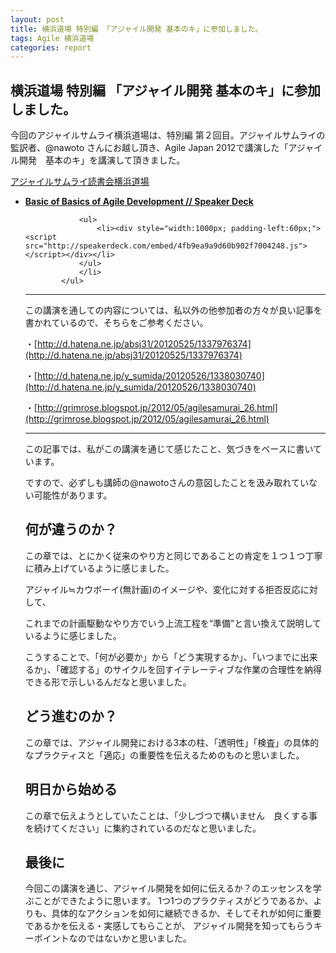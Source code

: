 ```yaml
---
layout: post
title: 横浜道場 特別編 「アジャイル開発 基本のキ」に参加しました。
tags: Agile 横浜道場
categories: report
---
```

横浜道場 特別編 「アジャイル開発 基本のキ」に参加しました。
-----------------

今回のアジャイルサムライ横浜道場は、特別編 第２回目。アジャイルサムライの監訳者、@nawoto さんにお越し頂き、Agile Japan 2012で講演した「アジャイル開発　基本のキ」を講演して頂きました。

[アジャイルサムライ読書会横浜道場](http://kokucheese.com/images/upload/33598_photo1.jpg?20120408131717)

<ul>
				<li><span style="font-weight:bold;"><a href="https://speakerdeck.com/u/nawoto/p/basic-of-basics-of-agile-development" target="_blank">Basic of Basics of Agile Development // Speaker Deck</a></span>

				<ul>
					<li><div style="width:1000px; padding-left:60px;"><script src="http://speakerdeck.com/embed/4fb9ea9a9d60b902f7004248.js"></script></div></li>
				</ul>
				</li>
			</ul>

<script async class="speakerdeck-embed" data-id="4fb9ea9a9d60b902f7004248" data-ratio="1.299492385786802" src="http://speakerdeck.com/assets/embed.js">

</script>

<hr />
この講演を通しての内容については、私以外の他参加者の方々が良い記事を書かれているので、そちらをご参考ください。

・[http://d.hatena.ne.jp/absj31/20120525/1337976374](http://d.hatena.ne.jp/absj31/20120525/1337976374)

・[http://d.hatena.ne.jp/y_sumida/20120526/1338030740](http://d.hatena.ne.jp/y_sumida/20120526/1338030740)

・[http://grimrose.blogspot.jp/2012/05/agilesamurai_26.html](http://grimrose.blogspot.jp/2012/05/agilesamurai_26.html)

<hr />

この記事では、私がこの講演を通じて感じたこと、気づきをベースに書いています。

ですので、必ずしも講師の@nawotoさんの意図したことを汲み取れていない可能性があります。

## 何が違うのか？

<script async class="speakerdeck-embed" data-slide="38" data-id="4fb9ea9a9d60b902f7004248" data-ratio="1.299492385786802" src="http://speakerdeck.com/assets/embed.js">
</script>

この章では、とにかく従来のやり方と同じであることの肯定を１つ１つ丁寧に積み上げているように感じました。


アジャイル≒カウボーイ(無計画)のイメージや、変化に対する拒否反応に対して、

これまでの計画駆動なやり方でいう上流工程を“準備”と言い換えて説明しているように感じました。

こうすることで、「何が必要か」から「どう実現するか」、「いつまでに出来るか」、「確認する」のサイクルを回すイテレーティブな作業の合理性を納得できる形で示しいるんだなと思いました。


## どう進むのか？
この章では、アジャイル開発における3本の柱、「透明性」「検査」の具体的なプラクティスと「適応」の重要性を伝えるためのものと思いました。

<script async class="speakerdeck-embed" data-slide="148" data-id="4fb9ea9a9d60b902f7004248" data-ratio="1.299492385786802" src="http://speakerdeck.com/assets/embed.js">
</script>

<script async class="speakerdeck-embed" data-slide="148" data-id="4fb9ea9a9d60b902f7004248" data-ratio="1.299492385786802" src="http://speakerdeck.com/assets/embed.js">
</script>


## 明日から始める

この章で伝えようとしていたことは、「少しづつで構いません　良くする事を続けてください」に集約されているのだなと思いました。

<script async class="speakerdeck-embed" data-slide="148" data-id="4fb9ea9a9d60b902f7004248" data-ratio="1.299492385786802" src="http://speakerdeck.com/assets/embed.js">
</script>


## 最後に
今回この講演を通じ、アジャイル開発を如何に伝えるか？のエッセンスを学ぶことができたように思います。
1つ1つのプラクティスがどうであるか、よりも、具体的なアクションを如何に継続できるか、そしてそれが如何に重要であるかを伝える・実感してもらことが、
アジャイル開発を知ってもらうキーポイントなのではないかと思いました。

